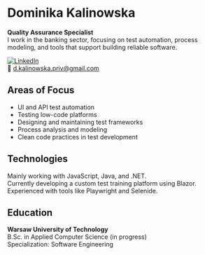 # Dominika Kalinowska

**Quality Assurance Specialist**  
I work in the banking sector, focusing on test automation, process modeling, and tools that support building reliable software.

[![LinkedIn](https://img.shields.io/badge/LinkedIn-dkalinowska-blue?logo=linkedin&style=flat-square)](https://www.linkedin.com/in/dkalinowska)  
📧 [d.kalinowska.priv@gmail.com](mailto:d.kalinowska.priv@gmail.com)

## Areas of Focus

- UI and API test automation
- Testing low-code platforms
- Designing and maintaining test frameworks
- Process analysis and modeling
- Clean code practices in test development

## Technologies

Mainly working with JavaScript, Java, and .NET.  
Currently developing a custom test training platform using Blazor.  
Experienced with tools like Playwright and Selenide.

## Education

**Warsaw University of Technology**  
B.Sc. in Applied Computer Science (in progress)  
Specialization: Software Engineering
